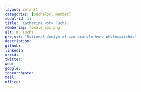 ```yaml
---
layout: default
categories: [bachelor, member]
modal-id: 11
title: 'Katharina <br> Fuchs'
memberimg: female_cpc.png
alt: K. Fuchs
project: 'Rational design of aza-diarylethene photoswitches'
description:
github:
linkedin:
orcid:
twitter:
web:
google:
researchgate:
mail:
office:
---
```

